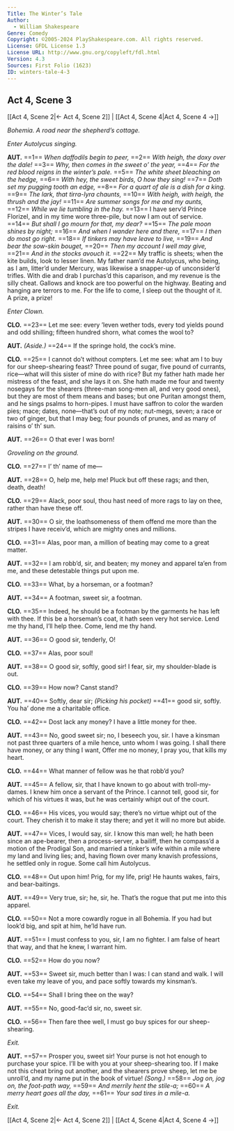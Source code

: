 ```yaml
---
Title: The Winter’s Tale
Author: 
  - William Shakespeare
Genre: Comedy
Copyright: ©2005-2024 PlayShakespeare.com. All rights reserved.
License: GFDL License 1.3
License URL: http://www.gnu.org/copyleft/fdl.html
Version: 4.3
Sources: First Folio (1623)
ID: winters-tale-4-3
---
```


## Act 4, Scene 3
[[Act 4, Scene 2|← Act 4, Scene 2]] | [[Act 4, Scene 4|Act 4, Scene 4 →]]

*Bohemia. A road near the shepherd’s cottage.*

*Enter Autolycus singing.*

**AUT.**
==1== *When daffodils begin to peer,*
==2== *With heigh, the doxy over the dale!*
==3== *Why, then comes in the sweet o’ the year,*
==4== *For the red blood reigns in the winter’s pale.*
==5== *The white sheet bleaching on the hedge,*
==6== *With hey, the sweet birds, O how they sing!*
==7== *Doth set my pugging tooth an edge,*
==8== *For a quart of ale is a dish for a king.*
==9== *The lark, that tirra-lyra chaunts,*
==10== *With heigh, with heigh, the thrush and the jay!*
==11== *Are summer songs for me and my aunts,*
==12== *While we lie tumbling in the hay.*
==13== I have serv’d Prince Florizel, and in my time wore three-pile, but now I am out of service.
==14== *But shall I go mourn for that, my dear?*
==15== *The pale moon shines by night;*
==16== *And when I wander here and there,*
==17== *I then do most go right.*
==18== *If tinkers may have leave to live,*
==19== *And bear the sow-skin bouget,*
==20== *Then my account I well may give,*
==21== *And in the stocks avouch it.*
==22== My traffic is sheets; when the kite builds, look to lesser linen. My father nam’d me Autolycus, who being, as I am, litter’d under Mercury, was likewise a snapper-up of unconsider’d trifles. With die and drab I purchas’d this caparison, and my revenue is the silly cheat. Gallows and knock are too powerful on the highway. Beating and hanging are terrors to me. For the life to come, I sleep out the thought of it. A prize, a prize!

*Enter Clown.*

**CLO.**
==23== Let me see: every ’leven wether tods, every tod yields pound and odd shilling; fifteen hundred shorn, what comes the wool to?

**AUT.**
*(Aside.)*
==24== If the springe hold, the cock’s mine.

**CLO.**
==25== I cannot do’t without compters. Let me see: what am I to buy for our sheep-shearing feast? Three pound of sugar, five pound of currants, rice—what will this sister of mine do with rice? But my father hath made her mistress of the feast, and she lays it on. She hath made me four and twenty nosegays for the shearers (three-man song-men all, and very good ones), but they are most of them means and bases; but one Puritan amongst them, and he sings psalms to horn-pipes. I must have saffron to color the warden pies; mace; dates, none—that’s out of my note; nut-megs, seven; a race or two of ginger, but that I may beg; four pounds of prunes, and as many of raisins o’ th’ sun.

**AUT.**
==26== O that ever I was born!

*Groveling on the ground.*

**CLO.**
==27== I’ th’ name of me⁠—

**AUT.**
==28== O, help me, help me! Pluck but off these rags; and then, death, death!

**CLO.**
==29== Alack, poor soul, thou hast need of more rags to lay on thee, rather than have these off.

**AUT.**
==30== O sir, the loathsomeness of them offend me more than the stripes I have receiv’d, which are mighty ones and millions.

**CLO.**
==31== Alas, poor man, a million of beating may come to a great matter.

**AUT.**
==32== I am robb’d, sir, and beaten; my money and apparel ta’en from me, and these detestable things put upon me.

**CLO.**
==33== What, by a horseman, or a footman?

**AUT.**
==34== A footman, sweet sir, a footman.

**CLO.**
==35== Indeed, he should be a footman by the garments he has left with thee. If this be a horseman’s coat, it hath seen very hot service. Lend me thy hand, I’ll help thee. Come, lend me thy hand.

**AUT.**
==36== O good sir, tenderly, O!

**CLO.**
==37== Alas, poor soul!

**AUT.**
==38== O good sir, softly, good sir! I fear, sir, my shoulder-blade is out.

**CLO.**
==39== How now? Canst stand?

**AUT.**
==40== Softly, dear sir;
*(Picking his pocket)*
==41== good sir, softly. You ha’ done me a charitable office.

**CLO.**
==42== Dost lack any money? I have a little money for thee.

**AUT.**
==43== No, good sweet sir; no, I beseech you, sir. I have a kinsman not past three quarters of a mile hence, unto whom I was going. I shall there have money, or any thing I want, Offer me no money, I pray you, that kills my heart.

**CLO.**
==44== What manner of fellow was he that robb’d you?

**AUT.**
==45== A fellow, sir, that I have known to go about with troll-my-dames. I knew him once a servant of the Prince. I cannot tell, good sir, for which of his virtues it was, but he was certainly whipt out of the court.

**CLO.**
==46== His vices, you would say; there’s no virtue whipt out of the court. They cherish it to make it stay there; and yet it will no more but abide.

**AUT.**
==47== Vices, I would say, sir. I know this man well; he hath been since an ape-bearer, then a process-server, a bailiff, then he compass’d a motion of the Prodigal Son, and married a tinker’s wife within a mile where my land and living lies; and, having flown over many knavish professions, he settled only in rogue. Some call him Autolycus.

**CLO.**
==48== Out upon him! Prig, for my life, prig! He haunts wakes, fairs, and bear-baitings.

**AUT.**
==49== Very true, sir; he, sir, he. That’s the rogue that put me into this apparel.

**CLO.**
==50== Not a more cowardly rogue in all Bohemia. If you had but look’d big, and spit at him, he’ld have run.

**AUT.**
==51== I must confess to you, sir, I am no fighter. I am false of heart that way, and that he knew, I warrant him.

**CLO.**
==52== How do you now?

**AUT.**
==53== Sweet sir, much better than I was: I can stand and walk. I will even take my leave of you, and pace softly towards my kinsman’s.

**CLO.**
==54== Shall I bring thee on the way?

**AUT.**
==55== No, good-fac’d sir, no, sweet sir.

**CLO.**
==56== Then fare thee well, I must go buy spices for our sheep-shearing.

*Exit.*

**AUT.**
==57== Prosper you, sweet sir! Your purse is not hot enough to purchase your spice. I’ll be with you at your sheep-shearing too. If I make not this cheat bring out another, and the shearers prove sheep, let me be unroll’d, and my name put in the book of virtue!
*(Song.)*
==58== *Jog on, jog on, the foot-path way,*
==59== *And merrily hent the stile-a;*
==60== *A merry heart goes all the day,*
==61== *Your sad tires in a mile-a.*

*Exit.*

[[Act 4, Scene 2|← Act 4, Scene 2]] | [[Act 4, Scene 4|Act 4, Scene 4 →]]